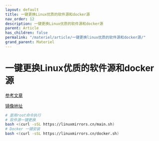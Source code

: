 ```yaml
---
layout: default
title: 一键更换Linux优质的软件源和docker源
nav_order: 12
description: 一键更换Linux优质的软件源和docker源
parent: Article
has_children: false
permalink: "/materiel/article/一键更换linux优质的软件源和docker源/"
grand_parent: Materiel
---
```


# 一键更换Linux优质的软件源和docker源

[参考文章](https://mp.weixin.qq.com/s/XlluE2SDzyNjTjg-_kRdyw)

[镜像地址](https://linuxmirrors.cn/)

```bash
# 是用root命令执行
# 软件源一键更换
bash <(curl -sSL https://linuxmirrors.cn/main.sh)
# Docker 一键安装
bash <(curl -sSL https://linuxmirrors.cn/docker.sh)
```
